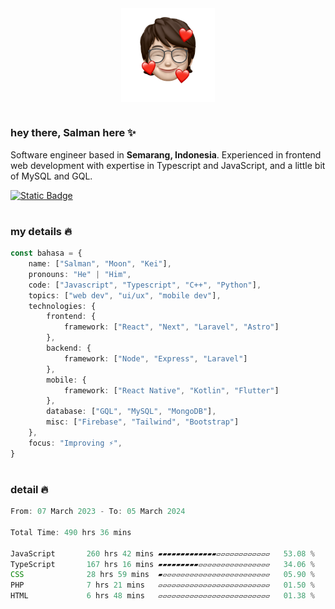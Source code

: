 <div align="center" style="display: flex; justify-content: center;">
    <img align="center" src="./public/Bitmoji.png" alt="Bitmoji" style="width: 150px;">
</div>

#

### hey there, Salman here ✨

Software engineer based in **Semarang, Indonesia**. Experienced in frontend web development with expertise in Typescript and JavaScript, and a little bit of MySQL and GQL.

<a href="https://drive.google.com/drive/folders/1SvRkcbxKS97ceLUn1lgBP56DQfzt-FIu?usp=sharing" target="_blank">![Static Badge](https://img.shields.io/badge/resume-white?style=for-the-badge)</a>

#

### my details 🔥

```typescript
const bahasa = {
    name: ["Salman", "Moon", "Kei"],
    pronouns: "He" | "Him",
    code: ["Javascript", "Typescript", "C++", "Python"],
    topics: ["web dev", "ui/ux", "mobile dev"],
    technologies: {
        frontend: {
            framework: ["React", "Next", "Laravel", "Astro"]
        },
        backend: {
            framework: ["Node", "Express", "Laravel"]
        },
        mobile: {
            framework: ["React Native", "Kotlin", "Flutter"]
        },
        database: ["GQL", "MySQL", "MongoDB"],
        misc: ["Firebase", "Tailwind", "Bootstrap"]
    },
    focus: "Improving ⚡",
}
```

#

### detail 🔥

<!--START_SECTION:waka-->

```typescript
From: 07 March 2023 - To: 05 March 2024

Total Time: 490 hrs 36 mins

JavaScript       260 hrs 42 mins ▰▰▰▰▰▰▰▰▰▰▰▰▰▱▱▱▱▱▱▱▱▱▱▱▱   53.08 %
TypeScript       167 hrs 16 mins ▰▰▰▰▰▰▰▰▰▱▱▱▱▱▱▱▱▱▱▱▱▱▱▱▱   34.06 %
CSS              28 hrs 59 mins  ▰▱▱▱▱▱▱▱▱▱▱▱▱▱▱▱▱▱▱▱▱▱▱▱▱   05.90 %
PHP              7 hrs 21 mins   ▱▱▱▱▱▱▱▱▱▱▱▱▱▱▱▱▱▱▱▱▱▱▱▱▱   01.50 %
HTML             6 hrs 48 mins   ▱▱▱▱▱▱▱▱▱▱▱▱▱▱▱▱▱▱▱▱▱▱▱▱▱   01.38 %
```

<!--END_SECTION:waka-->

#
